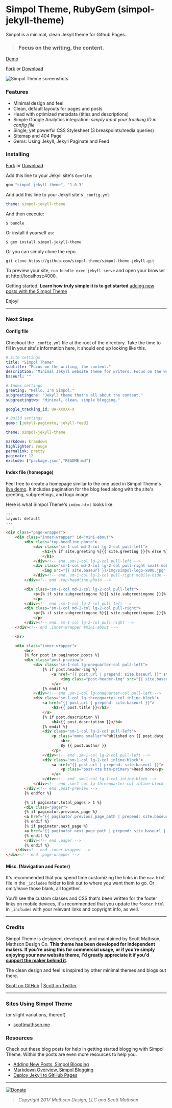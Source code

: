 # Simpol Theme, RubyGem (simpol-jekyll-theme)

Simpol is a minimal, clean Jekyll theme for Github Pages.

>### Focus on the writing, the content.

[Demo](https://simpol-theme.github.io/simpol-theme-jekyll/)

[Fork](https://github.com/simpol-theme/simpol-theme-jekyll/fork) or [Download](https://github.com/simpol-theme/simpol-theme-jekyll/releases)

![Simpol Theme screenshots](https://raw.githubusercontent.com/simpol-theme/simpol-theme-jekyll/master/img/simpol-theme-screenshot.jpg)

### Features

* Minimal design and feel
* Clean, default layouts for pages and posts
* Head with optimized metadata (titles and descriptions)
* Simple Google Analytics integration: _simply input your tracking ID in config file_
* Single, yet powerful CSS Stylesheet (3 breakpoints/media queries)
* Sitemap and 404 Page
* Gems: Using Jekyll, Jekyll Paginate and Feed

### Installing

[Fork](https://github.com/simpol-theme/simpol-theme-jekyll/fork) or [Download](https://github.com/simpol-theme/simpol-theme-jekyll/releases)

Add this line to your Jekyll site's `Gemfile`:

```ruby
gem "simpol-jekyll-theme", "1.0.3"
```

And add this line to your Jekyll site's `_config.yml`:

```yaml
theme: simpol-jekyll-theme
```

And then execute:

    $ bundle

Or install it yourself as:

    $ gem install simpol-jekyll-theme

Or you can simply clone the repo.

`git clone https://github.com/simpol-theme/simpol-theme-jekyll.git`

To preview your site, `run bundle exec jekyll serve` and open your browser at http://localhost:4000.

Getting started. **Learn how truly simple it is to get started** [adding new posts with the Simpol Theme](https://simpol-theme.github.io/simpol-theme-jekyll/2017/04/16/writing-new-post/)

Enjoy!

---

### Next Steps

#### Config file

Checkout the `_config.yml` file at the root of the directory. Take the time to fill in your site's information here, it should end up looking like this.

```yaml
# Site settings
title: "Simpol Theme"
subtitle: "Focus on the writing, the content."
description: "Minimal Jekyll website theme for writers. Focus on the writing, the content."
baseurl: ""

# Index settings
greeting: "Hello, I'm Simpol."
subgreetingone: "Jekyll theme that's all about the content."
subgreetingtwo: "Minimal, clean, simple blogging."

google_tracking_id: UA-XXXXX-X

# Build settings
gems: [jekyll-paginate, jekyll-feed]

theme: simpol-jekyll-theme

markdown: kramdown
highlighter: rouge
permalink: pretty
paginate: 12
exclude: ["package.json","README.md"]
```

#### Index file (homepage)

Feel free to create a homepage similar to the one used in Simpol Theme's [live demo](https://simpol-theme.github.io/simpol-theme-jekyll/). It includes pagination for the blog feed along with the site's greeting, subgreetings, and logo image.

Here is what Simpol Theme's `index.html` looks like.

```html
---
layout: default
---

<div class="page-wrapper">
	<div class="inner-wrapper" id="mini-about">
		<div class="top-headline-photo">
			<div class="sm-1-col md-2-col lg-2-col pull-left">
				<h1>{% if site.greeting %}{{ site.greeting }}{% else %}{{ "Hello, I'm Simpol." }}{% endif %}
				</h1>
			</div><!-- end .sm-1-col lg-2-col pull-left -->
			<div class="sm-1-col md-2-col lg-2-col pull-right small-mobile-hide">
				<img src="{{ site.baseurl }}/img/simpol-logo-x800.jpg" alt="Simpol Theme">
			</div><!-- end. sm-1-col lg-2-col pull-right mobile-hide -->
		</div><!-- end .top-headline-photo -->

		<div class="sm-1-col md-2-col lg-2-col pull-left">
			<p>{% if site.subgreetingone %}{{ site.subgreetingone }}{% else %}{{ "Jekyll theme that's all about the content." }}{% endif %}
			</p>
		</div><!-- end .sm-1-col lg-2-col pull-left -->
		<div class="sm-1-col md-2-col lg-2-col pull-right">
			<p>{% if site.subgreetingone %}{{ site.subgreetingone }}{% else %}{{ "Minimal, clean, simple blogging." }}{% endif %}
			</p>
		</div><!-- end. sm-1-col lg-2-col pull-right -->
	</div><!-- end .inner-wrapper #mini-about -->

	<hr>

	<div class="inner-wrapper">
		<br>
		{% for post in paginator.posts %}
		<div class="post-preview">
			<div class="sm-1-col lg-onequarter-col pull-left">
				{% if post.header-img %}
					<a href="{{ post.url | prepend: site.baseurl }}" style="text-decoration:none;">
						<img class="post-header-img" src="{{ site.baseurl }}/{{ post.header-img }}" alt="Simpol Theme">
					</a>
				{% endif %}
			</div><!-- end .sm-1-col lg-onequarter-col pull-left -->
			<div class="sm-1-col lg-threequarter-col inline-block">
				<a href="{{ post.url | prepend: site.baseurl }}">
					<h2>{{ post.title }}</h2>
				</a>
				{% if post.description %}
					<h4>{{ post.description }}</h4>
				{% endif %}
				<div class="sm-1-col lg-2-col pull-left">
					<p class="mono smaller">Published on {{ post.date | date: "%B %-d, %Y" }}
						<br>
						By {{ post.author }}
					</p>
				</div><!-- end .sm-1-col lg-2-col pull-left -->
				<div class="sm-1-col lg-2-col inline-block">
					<a href="{{ post.url | prepend: site.baseurl }}">
						<p class="post-cta btn-primary">Read more</p>
					</a>
				</div><!-- end .sm-1-col lg-1-col inline-block -->
			</div><!-- end .sm-1-col lg-threequarter-col inline-block -->
		</div><!-- end .post-preview -->
		{% endfor %}

		{% if paginator.total_pages > 1 %}
		<div class="pager">
	    {% if paginator.previous_page %}
        <a href="{{ paginator.previous_page_path | prepend: site.baseurl | replace: '//', '/' }}" class="previous btn-primary">&larr; Newer Posts</a>
	    {% endif %}
	    {% if paginator.next_page %}
        <a href="{{ paginator.next_page_path | prepend: site.baseurl | replace: '//', '/' }}" class="btn-primary">Older Posts &rarr;</a>
	    {% endif %}
		</div><!-- end .pager -->
		{% endif %}
	</div><!-- end .inner-wrapper -->
</div><!-- end .page-wrapper -->
```

#### Misc. (Navigation and Footer)

It's recommended that you spend time customizing the links in the `nav.html` file in the `_includes` folder to link out to where you want them to go. Or omit/leave those blank, all together.

You'll see the custom classes and CSS that's been written for the footer links on mobile devices, it's recommended that you update the `footer.html` in `_includes` with your relevant links and copyright info, as well.

---

### Credits

Simpol Theme is designed, developed, and maintained by Scott Mathson, Mathson Design Co. **This theme has been developed for independent makers. If you're using this for commercial usage, or if you're simply enjoying your new website theme, I'd greatly appreciate it if you'd [support the maker behind it](https://www.paypal.me/mathson/20)**.

The clean design and feel is inspired by other minimal themes and blogs out there.

[Scott on GitHub](https://github.com/scottdesdev) | [Scott on Twitter](https://twitter.com/scottmathson)

---

### Sites Using Simpol Theme

(or slight variations, thereof)

* [scottmathson.me](https://scottmathson.me "Scott Mathson, Web Designer & Developer, personal website")

### Resources

Check out these blog posts for help in getting started blogging with Simpol Theme. Within the posts are even more resources to help you.

* [Adding New Posts, Simpol Blogging](https://simpol-theme.github.io/simpol-theme-jekyll/2017/04/16/writing-new-post/)
* [Markdown Overview, Simpol Blogging](https://simpol-theme.github.io/simpol-theme-jekyll/2017/04/15/blogging-in-markdown-overview/)
* [Deploy Jekyll to GitHub Pages](https://jekyllrb.com/docs/github-pages/)

---

[![Donate](https://img.shields.io/badge/Donate-PayPal-green.svg)](https://www.paypal.me/mathson/20)


> *Copyright 2017 Mathson Design, LLC and Scott Mathson*
